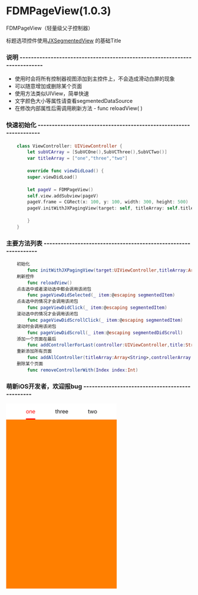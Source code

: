 # FDMPageView(1.0.3)  
    
FDMPageView（轻量级父子控制器）
    
标题选项控件使用[JXSegmentedView](https://github.com/pujiaxin33/JXSegmentedView) 的基础Title  
    
   
### 说明  --------------------------------------------------------------------------
    
    
 - 使用时会将所有控制器视图添加到主控件上，不会造成滑动白屏的现象   
 - 可以随意增加或删除某个页面    
 - 使用方法类似UIView，简单快速   
 - 文字颜色大小等属性请查看segmentedDataSource   
 - 在修改内部属性后需调用刷新方法 - func reloadView(  )  
      
     
### 快速初始化   ------------------------------------------------------------------  
  
```swift     
    class ViewController: UIViewController {  
        let subVCArray = [SubVCOne(),SubVCThree(),SubVCTwo()]  
        var titleArray = ["one","three","two"]  
        
        override func viewDidLoad() {  
        super.viewDidLoad()    
        
        let pageV = FDMPageView()  
        self.view.addSubview(pageV)
        pageV.frame = CGRect(x: 100, y: 100, width: 300, height: 500)  
        pageV.initWithJXPagingView(target: self, titleArray: self.titleArray, controllerArray: self.subVCArray)  
          
        }  
    }  
```
      
### 主要方法列表   ---------------------------------------------------------------   
    
```swift 
    初始化  
        func initWithJXPagingView(target:UIViewController,titleArray:Array<String>,controllerArray:Array<UIViewController>)   
    刷新控件  
        func reloadView()   
    点击选中或者滚动选中都会调用该闭包  
        func pageViewDidSelected(_ item:@escaping segmentedItem)   
    点击选中的情况才会调用该闭包  
        func pageViewDidClick(_ item:@escaping segmentedItem)   
    滚动选中的情况才会调用该闭包  
        func pageViewDidScrollClick(_ item:@escaping segmentedItem)   
    滚动时会调用该闭包  
        func pageViewDidScroll(_ item:@escaping segmentedDidScroll)   
    添加一个页面在最后  
        func addControllerForLast(controller:UIViewController,title:String)  
    重新添加所有页面  
        func addAllController(titleArray:Array<String>,controllerArray:Array<UIViewController>)     
    删除某个页面       
        func removeControllerWith(Index index:Int)     
```
   
### 萌新iOS开发者，欢迎报bug  -----------------------------------------------    
  
<img src="https://github.com/trembleCat/FDMPageView/blob/master/LOOKME.jpg" width="300" height="500" alt="截图"/>    
  

